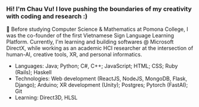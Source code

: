 ### Hi! I'm Chau Vu! I love pushing the boundaries of my creativity with coding and research :) 
🔭 Before studying Computer Science & Mathematics at Pomona College, I was the co-founder of the first Vietnamese Sign Language Learning Platform. Currently, I'm learning and building softwares @ Microsoft DirectX, while working as an academic HCI researcher at the intersection of human-AI, creative tools, XR, and personal informatics.
- Languages: Java; Python; C#, C++; JavaScript; HTML; CSS; Ruby (Rails); Haskell
- Technologies: Web development (ReactJS, NodeJS, MongoDB, Flask, Django); Arduino; XR development (Unity); Postgres; Pytorch (FastAI); Git
- Learning: Direct3D, HLSL
  
